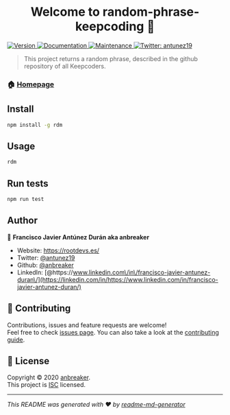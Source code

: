 <h1 align="center">Welcome to random-phrase-keepcoding 👋</h1>
<p>
  <a href="https://www.npmjs.com/package/random-phrase-keepcoding" target="_blank">
    <img alt="Version" src="https://img.shields.io/npm/v/random-phrase-keepcoding.svg">
  </a>
  <a href="https://github.com/anbreaker/practica5Optional_phraseRandomKeepCoding#readme" target="_blank">
    <img alt="Documentation" src="https://img.shields.io/badge/documentation-yes-brightgreen.svg" />
  </a>
  <a href="https://github.com/anbreaker/practica5Optional_phraseRandomKeepCoding/graphs/commit-activity" target="_blank">
    <img alt="Maintenance" src="https://img.shields.io/badge/Maintained%3F-yes-green.svg" />
  </a>
  <a href="https://twitter.com/antunez19" target="_blank">
    <img alt="Twitter: antunez19" src="https://img.shields.io/twitter/follow/antunez19.svg?style=social" />
  </a>
</p>

> This project returns a random phrase, described in the github repository of all Keepcoders.

### 🏠 [Homepage](https://github.com/anbreaker/practica5Optional_phraseRandomKeepCoding#readme)

## Install

```sh
npm install -g rdm
```

## Usage

```sh
rdm
```

## Run tests

```sh
npm run test
```

## Author

👤 **Francisco Javier Antúnez Durán aka anbreaker**

- Website: https://rootdevs.es/
- Twitter: [@antunez19](https://twitter.com/antunez19)
- Github: [@anbreaker](https://github.com/anbreaker)
- LinkedIn: [@https:\/\/www.linkedin.com\/in\/francisco-javier-antunez-duran\/](https://linkedin.com/in/https://www.linkedin.com/in/francisco-javier-antunez-duran/)

## 🤝 Contributing

Contributions, issues and feature requests are welcome!<br />Feel free to check [issues page](https://github.com/anbreaker/practica5Optional_phraseRandomKeepCoding/issues). You can also take a look at the [contributing guide](https://github.com/anbreaker/practica5Optional_phraseRandomKeepCoding/blob/master/CONTRIBUTING.md).

## 📝 License

Copyright © 2020 [anbreaker](https://github.com/anbreaker).<br />
This project is [ISC](https://github.com/anbreaker/practica5Optional_phraseRandomKeepCoding/blob/master/LICENSE) licensed.

---

_This README was generated with ❤️ by [readme-md-generator](https://github.com/kefranabg/readme-md-generator)_
